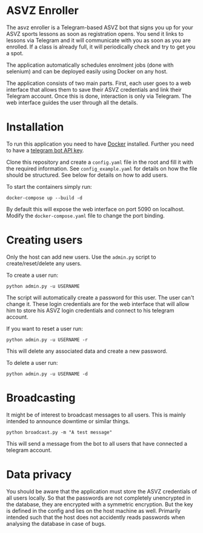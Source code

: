 # ASVZ Enroller

The asvz enroller is a Telegram-based ASVZ bot that signs you up for your ASVZ sports lessons as soon as registration opens. You send it links to lessons via Telegram and it will communicate with you as soon as you are enrolled. If a class is already full, it will periodically check and try to get you a spot. 

The application automatically schedules enrolment jobs (done with selenium) and can be deployed easily using Docker on any host.

The application consists of two main parts. First, each user goes to a web interface that allows them to save their ASVZ credentials and link their Telegram account. Once this is done, interaction is only via Telegram. The web interface guides the user through all the details. 

# Installation

To run this application you need to have [Docker](https://www.docker.com) installed. Further you need to have a [telegram bot API key](https://core.telegram.org/bots). 

Clone this repository and create a `config.yaml` file in the root and fill it with the required information. See `config_example.yaml` for details on how the file should be structured. See below for details on how to add users.

To start the containers simply run:
```
docker-compose up --build -d
```
By default this will expose the web interface on port 5090 on localhost. Modify the `docker-compose.yaml` file to change the port binding.

# Creating users

Only the host can add new users. Use the `admin.py` script to create/reset/delete any users. 

To create a user run:
```
python admin.py -u USERNAME
```
The script will automatically create a password for this user. The user can't change it. These login credentials are for the web interface that will allow him to store his ASVZ login credentials and connect to his telegram account. 

If you want to reset a user run:
```
python admin.py -u USERNAME -r
```
This will delete any associated data and create a new password.

To delete a user run:
```
python admin.py -u USERNAME -d
```

# Broadcasting

It might be of interest to broadcast messages to all users. This is mainly intended to announce downtime or similar things. 
```
python broadcast.py -m "A test message"
```
This will send a message from the bot to all users that have connected a telegram account.

# Data privacy

You should be aware that the application must store the ASVZ credentials of all users locally. So that the passwords are not completely unencrypted in the database, they are encrypted with a symmetric encryption. But the key is defined in the config and lies on the host machine as well. Primarily intended such that the host does not accidently reads passwords when analysing the database in case of bugs.